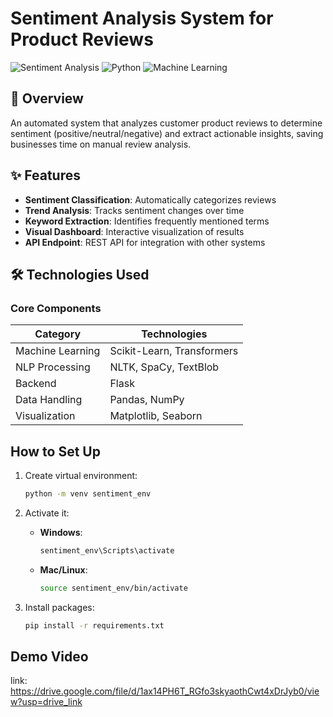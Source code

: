 # Sentiment Analysis System for Product Reviews

![Sentiment Analysis](https://img.shields.io/badge/Sentiment-Analysis-blue) 
![Python](https://img.shields.io/badge/Python-3.7%2B-green)
![Machine Learning](https://img.shields.io/badge/Machine-Learning-orange)

## 📌 Overview

An automated system that analyzes customer product reviews to determine sentiment (positive/neutral/negative) and extract actionable insights, saving businesses time on manual review analysis.

## ✨ Features

- **Sentiment Classification**: Automatically categorizes reviews
- **Trend Analysis**: Tracks sentiment changes over time
- **Keyword Extraction**: Identifies frequently mentioned terms
- **Visual Dashboard**: Interactive visualization of results
- **API Endpoint**: REST API for integration with other systems

## 🛠️ Technologies Used

### Core Components
| Category          | Technologies |
|-------------------|-------------|
| Machine Learning  | Scikit-Learn, Transformers |
| NLP Processing    | NLTK, SpaCy, TextBlob |
| Backend          | Flask |
| Data Handling    | Pandas, NumPy |
| Visualization    | Matplotlib, Seaborn |



## How to Set Up

1. Create virtual environment:
   ```bash
   python -m venv sentiment_env
   ```

2. Activate it:
   - **Windows**:
     ```cmd
     sentiment_env\Scripts\activate
     ```
   - **Mac/Linux**:
     ```bash
     source sentiment_env/bin/activate
     ```

3. Install packages:
   ```bash
   pip install -r requirements.txt
   ```

## Demo Video
link: https://drive.google.com/file/d/1ax14PH6T_RGfo3skyaothCwt4xDrJyb0/view?usp=drive_link



